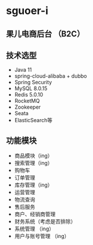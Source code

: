 # sguoer-i
## 果儿电商后台  （B2C）

## 技术选型
- Java 11
- spring-cloud-alibaba + dubbo
- Spring Security
- MySQL 8.0.15
- Redis 5.0.10
- RocketMQ
- Zookeeper
- Seata
- ElasticSearch等

## 功能模块
- 商品模块（ing） 
- 搜索管理（ing）
- 购物车 
- 订单管理
- 库存管理（ing）
- 运营管理
- 物流查询
- 售后服务
- 商户、经销商管理
- 财务系统（考虑是否排除）
- 系统管理 （ing）
- 用户与账号管理 （ing）
